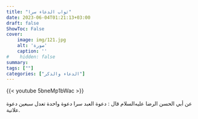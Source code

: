 ```yaml
---
title: "ثواب الدعاء سرا"
date: 2023-06-04T01:21:13+03:00
draft: false
ShowToc: False
cover:
    image: img/121.jpg
    alt: 'صورة'
    caption: ''
#    hidden: false
summary: 
tags: [""]
categories: ["الدعاء والذكر"]
---
```

{{< youtube 5bneMp1bWac >}}  
 <br>
عن أبي الحسن الرضا عليه‌السلام
قال : دعوة العبد سرا دعوة واحدة تعدل سبعين دعوة علانية.

